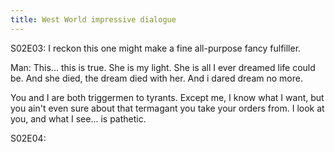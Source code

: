 ```yaml
---
title: West World impressive dialogue
---
```


S02E03:
I reckon this one might make a fine all-purpose fancy fulfiller.

Man: This... this is true. She is my light. She is all I ever dreamed life could be. And she died, the dream died with her. And i dared dream no more.

You and I are both triggermen to tyrants. Except me, I know what I want, but you ain't even sure about that termagant you take your orders from. I look at you, and what I see... is pathetic.

S02E04:




